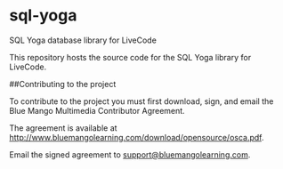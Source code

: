 sql-yoga
========

SQL Yoga database library for LiveCode

This repository hosts the source code for the SQL Yoga library for LiveCode. 

##Contributing to the project

To contribute to the project you must first download, sign, and email the Blue Mango Multimedia Contributor Agreement. 

The agreement is available at <http://www.bluemangolearning.com/download/opensource/osca.pdf>.

Email the signed agreement to <support@bluemangolearning.com>.
